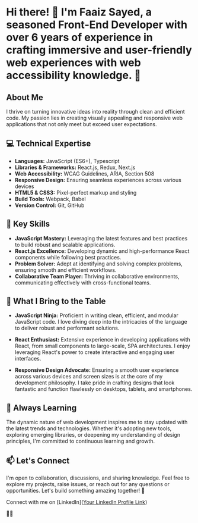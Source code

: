 # Hi there! 👋 I'm Faaiz Sayed, a seasoned Front-End Developer with over 6 years of experience in crafting immersive and user-friendly web experiences with web accessibility knowledge. 🚀

## About Me
I thrive on turning innovative ideas into reality through clean and efficient code. My passion lies in creating visually appealing and responsive web applications that not only meet but exceed user expectations.

## 💻 Technical Expertise
- **Languages:** JavaScript (ES6+), Typescript
- **Libraries & Frameworks:** React.js, Redux, Next.js
- **Web Accessibility:** WCAG Guidelines, ARIA, Section 508
- **Responsive Design:** Ensuring seamless experiences across various devices
- **HTML5 & CSS3:** Pixel-perfect markup and styling
- **Build Tools:** Webpack, Babel
- **Version Control:** Git, GitHub

## 🚀 Key Skills
- **JavaScript Mastery:** Leveraging the latest features and best practices to build robust and scalable applications.
- **React.js Excellence:** Developing dynamic and high-performance React components while following best practices.
- **Problem Solver:** Adept at identifying and solving complex problems, ensuring smooth and efficient workflows.
- **Collaborative Team Player:** Thriving in collaborative environments, communicating effectively with cross-functional teams.

## 🚀 What I Bring to the Table

- **JavaScript Ninja:** Proficient in writing clean, efficient, and modular JavaScript code. I love diving deep into the intricacies of the language to deliver robust and performant solutions.

- **React Enthusiast:** Extensive experience in developing applications with React, from small components to large-scale, SPA architectures. I enjoy leveraging React's power to create interactive and engaging user interfaces.

- **Responsive Design Advocate:** Ensuring a smooth user experience across various devices and screen sizes is at the core of my development philosophy. I take pride in crafting designs that look fantastic and function flawlessly on desktops, tablets, and smartphones.

## 🌱 Always Learning

The dynamic nature of web development inspires me to stay updated with the latest trends and technologies. Whether it's adopting new tools, exploring emerging libraries, or deepening my understanding of design principles, I'm committed to continuous learning and growth.

## 📫 Let's Connect

I'm open to collaboration, discussions, and sharing knowledge. Feel free to explore my projects, raise issues, or reach out for any questions or opportunities. Let's build something amazing together! 🚀

Connect with me on [LinkedIn]([Your LinkedIn Profile Link](https://www.linkedin.com/in/sayed-faaiz-shah-31050823b/))

🚀✨
